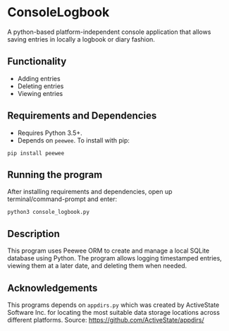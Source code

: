 # ConsoleLogbook
A python-based platform-independent console application that allows saving entries in locally a logbook or diary fashion.

## Functionality
- Adding entries
- Deleting entries
- Viewing entries

## Requirements and Dependencies
- Requires Python 3.5+.
- Depends on `peewee`. To install with pip:
``` 
pip install peewee 
```

## Running the program
After installing requirements and dependencies, open up terminal/command-prompt and enter:
```
python3 console_logbook.py
```

## Description

This program uses Peewee ORM to create and manage a local SQLite database using Python. The program allows logging timestamped entries, viewing them at a later date, and deleting them when needed.

## Acknowledgements

This programs depends on ```appdirs.py``` which was created by ActiveState Software Inc. for locating the most suitable data storage locations across different platforms. Source: https://github.com/ActiveState/appdirs/ 
